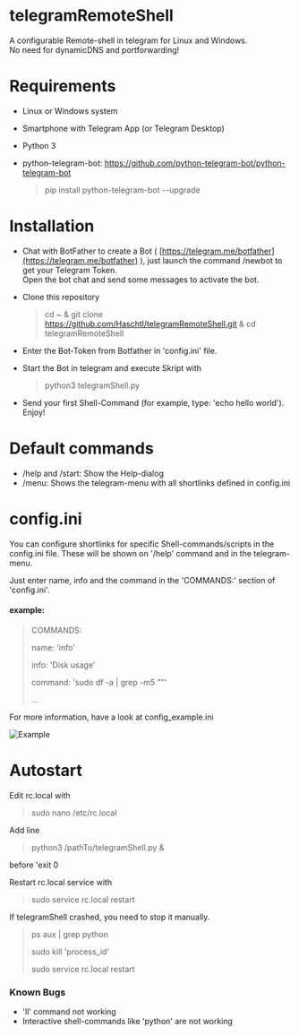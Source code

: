 # telegramRemoteShell
A configurable Remote-shell in telegram for Linux and Windows.  
No need for dynamicDNS and portforwarding!

# Requirements
- Linux or Windows system
- Smartphone with Telegram App (or Telegram Desktop)
- Python 3 
- python-telegram-bot: https://github.com/python-telegram-bot/python-telegram-bot

  > pip install python-telegram-bot --upgrade 

# Installation
- Chat with BotFather to create a Bot ( [https://telegram.me/botfather](https://telegram.me/botfather) ), just launch the command /newbot to get your Telegram Token.  
Open the bot chat and send some messages to activate the bot.
- Clone this repository
  > cd ~ & git clone https://github.com/Haschtl/telegramRemoteShell.git & cd telegramRemoteShell

- Enter the Bot-Token from Botfather in 'config.ini' file.

- Start the Bot in telegram and execute Skript with 
  > python3 telegramShell.py

- Send your first Shell-Command (for example, type: 'echo hello world'). Enjoy!

# Default commands
- /help and /start: Show the Help-dialog
- /menu: Shows the telegram-menu with all shortlinks defined in config.ini

# config.ini
You can configure shortlinks for specific Shell-commands/scripts in the config.ini file. These will be shown on '/help' command and in the telegram-menu.

Just enter name, info and the command in the 'COMMANDS:' section of 'config.ini'.

#### example:
> COMMANDS:
>
> name: 'info' 
>
> info: 'Disk usage'
>
> command: 'sudo df -a | grep -m5 ""'
>
>...

For more information, have a look at config_example.ini

![Example](Asset.jpg)

# Autostart

Edit rc.local with
> sudo nano /etc/rc.local

Add line
> python3 /pathTo/telegramShell.py &

before 'exit 0

Restart rc.local service with
> sudo service rc.local restart

If telegramShell crashed, you need to stop it manually.
> ps aux | grep python
>
> sudo kill 'process_id'
>
> sudo service rc.local restart



### Known Bugs
- 'll' command not working
- Interactive shell-commands like 'python' are not working

